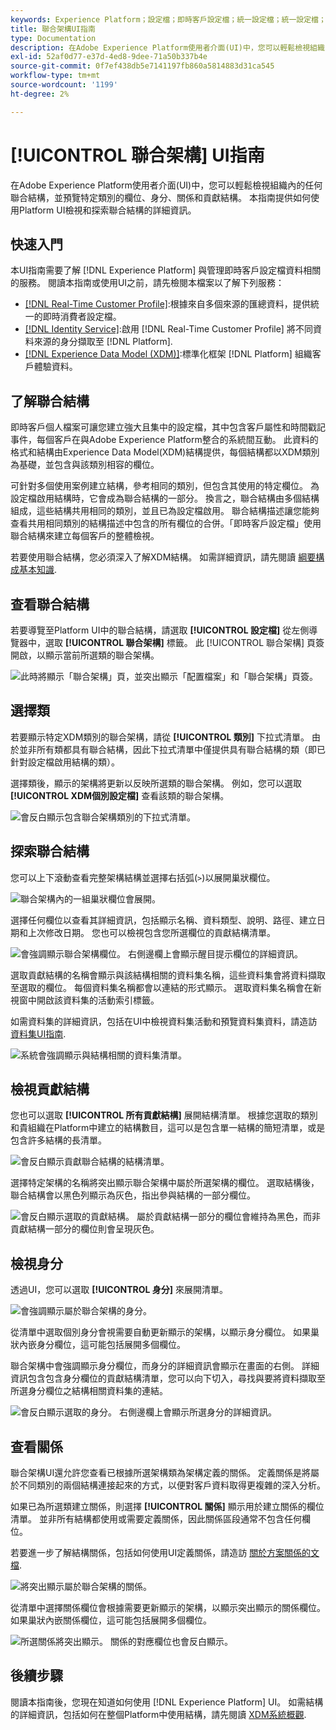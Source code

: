 ```yaml
---
keywords: Experience Platform；設定檔；即時客戶設定檔；統一設定檔；統一設定檔；統一；設定檔；rtcp；啟用設定檔；啟用設定檔；聯合結構；聯合設定檔；聯合設定檔
title: 聯合架構UI指南
type: Documentation
description: 在Adobe Experience Platform使用者介面(UI)中，您可以輕鬆檢視組織內的任何聯合結構，並預覽特定類別的欄位、身分、關係和貢獻結構。 本指南提供如何使用Platform UI檢視和探索聯合結構的詳細資訊。
exl-id: 52af0d77-e37d-4ed8-9dee-71a50b337b4e
source-git-commit: 0f7ef438db5e7141197fb860a5814883d31ca545
workflow-type: tm+mt
source-wordcount: '1199'
ht-degree: 2%

---
```


# [!UICONTROL 聯合架構] UI指南

在Adobe Experience Platform使用者介面(UI)中，您可以輕鬆檢視組織內的任何聯合結構，並預覽特定類別的欄位、身分、關係和貢獻結構。 本指南提供如何使用Platform UI檢視和探索聯合結構的詳細資訊。

## 快速入門

本UI指南需要了解 [!DNL Experience Platform] 與管理即時客戶設定檔資料相關的服務。 閱讀本指南或使用UI之前，請先檢閱本檔案以了解下列服務：

* [[!DNL Real-Time Customer Profile]](../home.md):根據來自多個來源的匯總資料，提供統一的即時消費者設定檔。
* [[!DNL Identity Service]](../../identity-service/home.md):啟用 [!DNL Real-Time Customer Profile] 將不同資料來源的身分擷取至 [!DNL Platform].
* [[!DNL Experience Data Model (XDM)]](../../xdm/home.md):標準化框架 [!DNL Platform] 組織客戶體驗資料。

## 了解聯合結構

即時客戶個人檔案可讓您建立強大且集中的設定檔，其中包含客戶屬性和時間戳記事件，每個客戶在與Adobe Experience Platform整合的系統間互動。 此資料的格式和結構由Experience Data Model(XDM)結構提供，每個結構都以XDM類別為基礎，並包含與該類別相容的欄位。

可針對多個使用案例建立結構，參考相同的類別，但包含其使用的特定欄位。 為設定檔啟用結構時，它會成為聯合結構的一部分。 換言之，聯合結構由多個結構組成，這些結構共用相同的類別，並且已為設定檔啟用。 聯合結構描述讓您能夠查看共用相同類別的結構描述中包含的所有欄位的合併。「即時客戶設定檔」使用聯合結構來建立每個客戶的整體檢視。

若要使用聯合結構，您必須深入了解XDM結構。 如需詳細資訊，請先閱讀 [綱要構成基本知識](../../xdm/schema/composition.md).

## 查看聯合結構

若要導覽至Platform UI中的聯合結構，請選取 **[!UICONTROL 設定檔]** 從左側導覽器中，選取 **[!UICONTROL 聯合架構]** 標籤。 此 [!UICONTROL 聯合架構] 頁簽開啟，以顯示當前所選類的聯合架構。

![此時將顯示「聯合架構」頁，並突出顯示「配置檔案」和「聯合架構」頁簽。](../images/union-schema/landing.png)

## 選擇類

若要顯示特定XDM類別的聯合架構，請從 **[!UICONTROL 類別]** 下拉式清單。 由於並非所有類都具有聯合結構，因此下拉式清單中僅提供具有聯合結構的類（即已針對設定檔啟用結構的類）。

選擇類後，顯示的架構將更新以反映所選類的聯合架構。 例如，您可以選取 **[!UICONTROL XDM個別設定檔]** 查看該類的聯合架構。

![會反白顯示包含聯合架構類別的下拉式清單。](../images/union-schema/class.png)

## 探索聯合結構

您可以上下滾動查看完整架構結構並選擇右括弧(`>`)以展開巢狀欄位。

![聯合架構內的一組巢狀欄位會展開。](../images/union-schema/explore.png)

選擇任何欄位以查看其詳細資訊，包括顯示名稱、資料類型、說明、路徑、建立日期和上次修改日期。 您也可以檢視包含您所選欄位的貢獻結構清單。

![會強調顯示聯合架構欄位。 右側邊欄上會顯示醒目提示欄位的詳細資訊。](../images/union-schema/explore-field.png)

選取貢獻結構的名稱會顯示與該結構相關的資料集名稱，這些資料集會將資料擷取至選取的欄位。 每個資料集名稱都會以連結的形式顯示。 選取資料集名稱會在新視窗中開啟該資料集的活動索引標籤。

如需資料集的詳細資訊，包括在UI中檢視資料集活動和預覽資料集資料，請造訪 [資料集UI指南](../../catalog/datasets/user-guide.md).

![系統會強調顯示與結構相關的資料集清單。](../images/union-schema/datasets.png)

## 檢視貢獻結構

您也可以選取 **[!UICONTROL 所有貢獻結構]** 展開結構清單。 根據您選取的類別和貴組織在Platform中建立的結構數目，這可以是包含單一結構的簡短清單，或是包含許多結構的長清單。

![會反白顯示貢獻聯合結構的結構清單。](../images/union-schema/contributing-schemas.png)

選擇特定架構的名稱將突出顯示聯合架構中屬於所選架構的欄位。 選取結構後，聯合結構會以黑色列顯示為灰色，指出參與結構的一部分欄位。

![會反白顯示選取的貢獻結構。 屬於貢獻結構一部分的欄位會維持為黑色，而非貢獻結構一部分的欄位則會呈現灰色。](../images/union-schema/select-schema.png)

## 檢視身分

透過UI，您可以選取 **[!UICONTROL 身分]** 來展開清單。

![會強調顯示屬於聯合架構的身分。](../images/union-schema/identities.png)

從清單中選取個別身分會視需要自動更新顯示的架構，以顯示身分欄位。 如果巢狀內嵌身分欄位，這可能包括展開多個欄位。

聯合架構中會強調顯示身分欄位，而身分的詳細資訊會顯示在畫面的右側。 詳細資訊包含包含身分欄位的貢獻結構清單，您可以向下切入，尋找與要將資料擷取至所選身分欄位之結構相關資料集的連結。

![會反白顯示選取的身分。 右側邊欄上會顯示所選身分的詳細資訊。](../images/union-schema/select-identity.png)

## 查看關係

聯合架構UI還允許您查看已根據所選架構類為架構定義的關係。 定義關係是將屬於不同類別的兩個結構連接起來的方式，以便對客戶資料取得更複雜的深入分析。

如果已為所選類建立關係，則選擇 **[!UICONTROL 關係]** 顯示用於建立關係的欄位清單。 並非所有結構都使用或需要定義關係，因此關係區段通常不包含任何欄位。

若要進一步了解結構關係，包括如何使用UI定義關係，請造訪 [關於方案關係的文檔](../../xdm/tutorials/relationship-ui.md).

![將突出顯示屬於聯合架構的關係。](../images/union-schema/relationships.png)

從清單中選擇關係欄位會根據需要更新顯示的架構，以顯示突出顯示的關係欄位。 如果巢狀內嵌關係欄位，這可能包括展開多個欄位。

![所選關係將突出顯示。 關係的對應欄位也會反白顯示。](../images/union-schema/select-relationship.png)

## 後續步驟

閱讀本指南後，您現在知道如何使用 [!DNL Experience Platform] UI。 如需結構的詳細資訊，包括如何在整個Platform中使用結構，請先閱讀 [XDM系統概觀](../../xdm/home.md).
